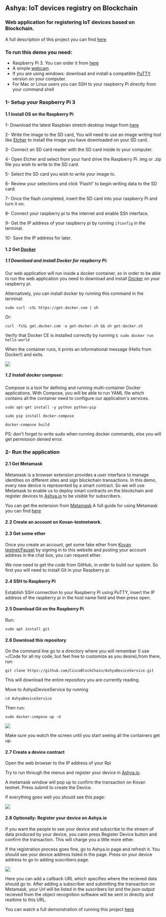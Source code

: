 ## Ashya: IoT devices registry on Blockchain 
###  Web application for registering IoT devices based on Blockchain.
A full description of this project you can find [here](https://github.com/CiscoBlockChain/EthExperiments/blob/master/KlugeAshay.md)


### To run this demo you need: 
- Raspberry Pi 3. You can order it from [here](https://www.amazon.de/dp/B07BFVYMJY/ref=asc_df_B07BFVYMJY58454054/?tag=googshopde-21&creative=22434&creativeASIN=B07BFVYMJY&linkCode=df0&hvadid=309008177512&hvpos=1o2&hvnetw=g&hvrand=14415320193451425642&hvpone=&hvptwo=&hvqmt=&hvdev=c&hvdvcmdl=&hvlocint=&hvlocphy=9061139&hvtargid=pla-436476818288&th=1&psc=1&tag=&ref=&adgrpid=65257070361&hvpone=&hvptwo=&hvadid=309008177512&hvpos=1o2&hvnetw=g&hvrand=14415320193451425642&hvqmt=&hvdev=c&hvdvcmdl=&hvlocint=&hvlocphy=9061139&hvtargid=pla-436476818288)
- A simple [webcam](https://www.google.com/search?rlz=1C1CHBD_enDE756DE756&biw=1280&bih=578&tbm=shop&ei=7HBhXNGqKc2asAe42IfIDw&q=simple+web+camera+logitech&oq=simple+web+camera+logitech&gs_l=psy-ab.3...15777.17091.0.17342.7.7.0.0.0.0.120.542.6j1.7.0....0...1c.1.64.psy-ab..0.0.0....0.pPMYop3Q7Lw#spd=15610673823399521644) 
- If you are using windows: download and install a compatible [PuTTY](https://www.chiark.greenend.org.uk/~sgtatham/putty/latest.html) version on your computer.
- For Mac or Linux users you can SSH to your raspberry Pi directly from your command shell 

### 1- Setup your Raspberry Pi 3
#### 1.1 Install OS on the Raspberry Pi
1- Download the latest Raspbian stretch desktop image from [here](https://www.raspberrypi.org/downloads/raspbian/)


2- Write the image to the SD card, You will need to use an image writing tool like [Etcher](https://www.balena.io/etcher/) to install the image you have downloaded on your SD card.

3- Connect an SD card reader with the SD card inside to your computer.

4- Open Etcher and select from your hard drive the Raspberry Pi .img or  .zip file you wish to write to the SD card.

5- Select the SD card you wish to write your image to.

6- Review your selections and click 'Flash!' to begin writing data to the SD card.

7- Once the flash completed, insert the SD card into your raspberry Pi and turn it on.

8- Connect your raspberry pi to the internet and enable SSh interface.

9- Get the IP address of your raspberry pi by running `ifconfig` in the terminal.

10- Save the IP address for later.

#### 1.2 Get [Docker](https://docs.docker.com/) 

##### 1.1 Download and install Docker for raspberry Pi:

Our web application will run inside a docker container, so in order to be able to run the web application you need to download and install [Docker](https://docs.docker.com/install/linux/docker-ce/debian/) on your raspberry pi.

Alternatively, you can install docker by running this command in the terminal:

`sudo curl -sSL https://get.docker.com | sh`

Or:

`curl -fsSL get.docker.com -o get-docker.sh && sh get-docker.sh`

Verify that Docker CE is installed correctly by running
`
$ sudo docker run hello-world
`

 When the container runs, it prints an informational message (Hello from Docker!) and exits.
 
 ![](docker.jpg)
 
 ##### 1.2 Install docker compose:

 Compose is a tool for defining and running multi-container Docker applications. With Compose, you will be able to run YAML file which   contains all the container need to configure our application's services. 
 
 `sudo apt-get install -y python python-pip`
 
 `sudo pip install docker-compose`
 
 `docker-compose build`
 
 PS: don't forget to write sudo when running docker commands, else you will get permission denied error. 

### 2- Run the application 

#### 2.1 Get Metamask
Metamask is a browser extension provides a user interface to manage identities on different sites and sign blockchain transactions.
In this demo, every new device is represented by a smart contract. So we will use Metamask to enable us to deploy smart contracts on the blockchain and register devices to [Ashya.io](https://ashya.io/) to be visible for subscribers.

You can get the extension from [Metamask](https://chrome.google.com/webstore/detail/metamask/nkbihfbeogaeaoehlefnkodbefgpgknn) 
A full guide for using Metamask you can find [here](https://medium.com/publicaio/a-complete-guide-to-using-metamask-updated-version-cd0d6f8c338f)

#### 2.2 Create an account on Kovan-testnetwork.

#### 2.3 Get some ether 
Once you create an account, get some fake ether from [Kovan testnet/Fauset](https://gitter.im/kovan-testnet/faucet) by signing in to this website and posting your account address in the chat box, you can request ether.

We now need to get the code from GitHub, in order to build our system. So first you will need to install Git in your Raspberry pi.

#### 2.4 SSH to Raspberry Pi
Establish SSH connection to your Raspberry Pi using PuTTY, insert the IP address of the raspberry pi in the host name field and then press open.

#### 2.5 Download Git on the Raspberry Pi

Run:

`sudo apt install git`


#### 2.6 Download this repository

On the command line go to a directory where you will remember (I use ~/Code for all my code, but feel free to customize as you desire),from there, run:

`git clone https://github.com/CiscoBlockChain/AshyaDeviceService.git `

This will download the entire repository you are currently reading.

Move to AshyaDeviceService by running 

`cd AshyaDeviceService`

Then run:

`sudo docker-compose up -d`

![](compose.png)

  Make sure you watch the screen until you start seeing all the containers get up. 
  
 #### 2.7 Create a device contract
 
 Open the web browser to the IP address of your Rpi
  
 Try to run through the menus and register your device in [Ashya.io](https://ashya.io/). 
 
 A metamask window will pop up to confirm the transaction on Kovan testnet. Press submit to create the Device.
  
 If everything goes well you should see this page:
 
 ![](device.png)
 
 #### 2.8 Optionally: Register your device on Ashya.io
 
 If you want the people to see your device and subscribe to the stream of data produced by your device, you cann press Register Device button and confirm the transaction. This will charge you a little more ether. 
 
 If the registration process goes fine, go to Ashya.io page and refresh it. You should see your device address listed in the page. 
 Press on your device address to go to adding suscribers page. 
 
 
 
 ![](register.png)
 
 Here you can add a callback URL which specifies where the recieved data should go to. 
 After adding a subscriber and submitting the transaction on Metamask, your Url will be listed in the suscribers list and the json   output recieved from the object recognition software will be sent in directly and realtime to this URL. 
 
 
 You can watch a full demonstration of running this project [here](https://www.youtube.com/watch?v=ROwVSwbi4Mo)
